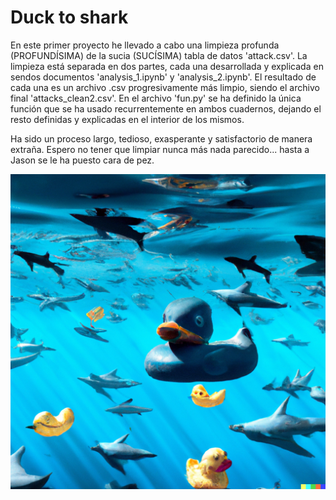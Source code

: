# Duck to shark

En este primer proyecto he llevado a cabo una limpieza profunda (PROFUNDÍSIMA) de la sucia (SUCÍSIMA) tabla de datos 
'attack.csv'. La limpieza está separada en dos partes, cada una desarrollada y explicada en sendos documentos 'analysis_1.ipynb'
y 'analysis_2.ipynb'. El resultado de cada una es un archivo .csv progresivamente más limpio, siendo el archivo final 'attacks_clean2.csv'. En el archivo 'fun.py' se ha definido la única función que se ha usado recurrentemente en ambos cuadernos, 
dejando el resto definidas y explicadas en el interior de los mismos.

Ha sido un proceso largo, tedioso, exasperante y satisfactorio de manera extraña. Espero no tener que limpiar nunca más nada parecido... hasta a Jason se le ha puesto cara de pez.

![Image Alt Text](Images/DALLE_jason.png)
